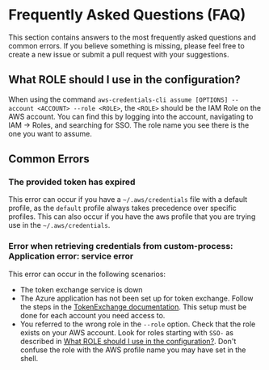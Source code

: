 # Frequently Asked Questions (FAQ)

This section contains answers to the most frequently asked questions and common errors. If you believe something is missing, please feel free to create a new issue or submit a pull request with your suggestions.

## What ROLE should I use in the configuration?

When using the command `aws-credentials-cli assume [OPTIONS] --account <ACCOUNT> --role <ROLE>`, the `<ROLE>` should be the IAM Role on the AWS account. You can find this by logging into the account, navigating to IAM -> Roles, and searching for SSO. The role name you see there is the one you want to assume.

## Common Errors
### The provided token has expired

This error can occur if you have a `~/.aws/credentials` file with a default profile, as the `default` profile always takes precedence over specific profiles. This can also occur if you have the aws profile that you are trying use in the `~/.aws/credentials`.

### Error when retrieving credentials from custom-process: Application error: service error

This error can occur in the following scenarios:

- The token exchange service is down
- The Azure application has not been set up for token exchange. Follow the steps in the [TokenExchange documentation](https://github.com/LEGO/IAM-CommonTools-OIDC2SAML-TokenExchange/tree/main/Examples). This setup must be done for each account you need access to.
- You referred to the wrong role in the `--role` option. Check that the role exists on your AWS account. Look for roles starting with `SSO-` as described in [What ROLE should I use in the configuration?](#what-role-should-i-use-in-the-configuration). Don't confuse the role with the AWS profile name you may have set in the shell.